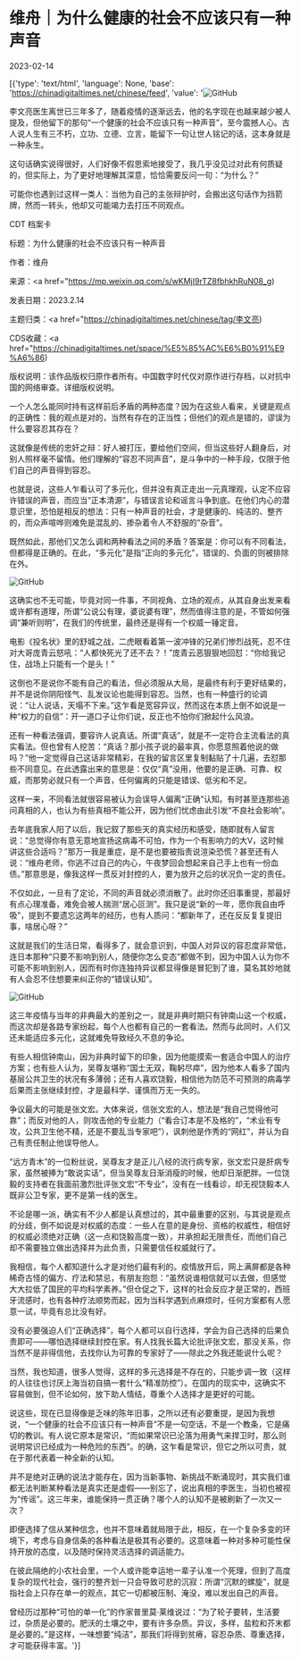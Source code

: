 # 维舟｜为什么健康的社会不应该只有一种声音

2023-02-14

[{'type': 'text/html', 'language': None, 'base': 'https://chinadigitaltimes.net/chinese/feed', 'value': '![GitHub](https://chinadigitaltimes.net/chinese/files/2023/02/image-1676366744766.png)

李文亮医生离世已三年多了，随着疫情的逐渐远去，他的名字现在也越来越少被人提及，但他留下的那句“一个健康的社会不应该只有一种声音”，至今震撼人心。古人说人生有三不朽，立功、立德、立言，能留下一句让世人铭记的话，这本身就是一种永生。

这句话确实说得很好，人们好像不假思索地接受了，我几乎没见过对此有何质疑的，但实际上，为了更好地理解其深意，恰恰需要反问一句：“为什么？”

可能你也遇到过这样一类人：当他为自己的主张辩护时，会搬出这句话作为挡箭牌，然而一转头，他却又可能竭力去打压不同观点。



CDT 档案卡

标题：为什么健康的社会不应该只有一种声音

作者：维舟

来源：<a href="https://mp.weixin.qq.com/s/wKMjI9rTZ8fbhkhRuN08_g)

发表日期：2023.2.14

主题归类：<a href="https://chinadigitaltimes.net/chinese/tag/李文亮)

CDS收藏：<a href="https://chinadigitaltimes.net/space/%E5%85%AC%E6%B0%91%E9%A6%86)

版权说明：该作品版权归原作者所有。中国数字时代仅对原作进行存档，以对抗中国的网络审查。详细版权说明。





一个人怎么能同时持有这样前后矛盾的两种态度？因为在这些人看来，关键是观点的正确性：我的观点是对的，当然有存在的正当性；但他们的观点是错的，谬误为什么要容忍其存在？

这就像是传统的忠奸之辩：好人被打压，要给他们空间，但当这些好人翻身后，对别人照样毫不留情。他们理解的“容忍不同声音”，是斗争中的一种手段，仅限于他们自己的声音得到容忍。

也就是说，这些人乍看认可了多元化，但并没有真正走出一元真理观，认定不应容许错误的声音，而应当“正本清源”，与错误言论和谣言斗争到底。在他们内心的潜意识里，恐怕是相反的想法：只有一种声音的社会，才是健康的、纯洁的、整齐的，而众声喧哗则难免是混乱的、掺杂着令人不舒服的“杂音”。

既然如此，那他们又怎么调和两种看法之间的矛盾？答案是：你可以有不同看法，但都得是正确的。在此，“多元化”是指“正向的多元化”，错误的、负面的则被排除在外。

![GitHub](https://chinadigitaltimes.net/chinese/files/2023/02/post-692951-63eb573e125e8.)

这确实也不无可能，毕竟对同一件事，不同视角、立场的观点，从其自身出发来看或许都有道理，所谓“公说公有理，婆说婆有理”，然而值得注意的是，不管如何强调“兼听则明”，在我们的传统里，最终还是得有一个权威一锤定音。

电影《投名状》里的舒城之战，二虎眼看着第一波冲锋的兄弟们惨烈战死，忍不住对大哥庞青云怒吼：“人都快死光了还不去？！”庞青云恶狠狠地回怼：“你给我记住，战场上只能有一个是头！”

这倒也不是说你不能有自己的看法，但必须服从大局，是最终有利于更好结果的，并不是说你阴阳怪气、乱发议论也能得到容忍。当然，也有一种盛行的论调说：“让人说话，天塌不下来。”这乍看是宽容异议，然而这在本质上倒不如说是一种“权力的自信”：开一道口子让你们说，反正也不怕你们掀起什么风浪。

还有一种看法强调，要容许人说真话。所谓“真话”，就是不一定符合主流看法的真实看法。但也曾有人挖苦：“真话？那小孩子说的最率真，你愿意照着他说的做吗？”他一定觉得自己这话非常精彩，在我的留言区里复制黏贴了十几遍，去怼那些不同意见。在此透露出来的意思是：仅仅“真”没用，他要的是正确、可靠、权威，而那势必就只有一个声音，任何偏离的只能是错误、低劣和不足。

这样一来，不同看法就很容易被认为会误导人偏离“正确”认知。有时甚至连那些追问真相的人，也认为有些真相不能公开，因为他们忧虑由此引发“不良社会影响”。

去年底我家人阳了以后，我记叙了那些天的真实经历和感受，随即就有人留言说：“总觉得你有意无意地宣扬这病毒不可怕，作为一个有影响力的大V，这时候讲这些合适吗？”那万一我是重症，是不是也要被指责说渲染恐慌？甚至还有人说：“维舟老师，你逃不过自己的内心，午夜梦回会想起来自己手上也有一份血债。”那意思是，像我这样一贯反对封控的人，要为放开之后的状况负一定的责任。

不仅如此，一旦有了定论，不同的声音就必须消散了。此时你还旧事重提，那最好有点心理准备，难免会被人揣测“居心叵测”。我只是说“新的一年，愿你我自由呼吸”，提到不要遗忘这两年的经历，也有人质问：“都新年了，还在反反复复提旧事，啥居心呀？”

这就是我们的生活日常，看得多了，就会意识到，中国人对异议的容忍度非常低，连日本那种“只要不影响到别人，随便你怎么变态”都做不到，因为中国人认为你不可能不影响到别人，因而有时你连独持异议都显得像是冒犯到了谁，莫名其妙地就有人会忍不住想要来纠正你的“错误认知”。

![GitHub](https://chinadigitaltimes.net/chinese/files/2023/02/post-692951-63eb573e1e6c4.)

这三年疫情与当年的非典最大的差别之一，就是非典时期只有钟南山这一个权威，而这次却是各路专家纷起，每个人也都有自己的一套看法。然而与此同时，人们又还未能适应多元化，这就难免导致经久不息的争论。

有些人相信钟南山，因为非典时留下的印象，因为他能摸索一套适合中国人的治疗方案；也有些人认为，吴尊友堪称“国士无双，鞠躬尽瘁”，因为他本人看多了国内基层公共卫生的状况有多薄弱；还有人喜欢饶毅，相信他为防范不可预测的病毒学后果而主张继续封控，才是最科学、谨慎而万无一失的。

争议最大的可能是张文宏。大体来说，信张文宏的人，想法是“我自己觉得他可靠”；而反对他的人，则攻击他的专业能力（“看合订本是不及格的”，“术业有专攻，公共卫生他不精，还是不要乱当专家吧”），讽刺他是作秀的“网红”，并认为自己有责任制止他误导他人。

“远方青木”的一位粉丝说，吴尊友才是正儿八经的流行病专家，张文宏只是肝病专家，虽然被捧为“敢说实话”，但当吴尊友日渐消瘦的时候，他却日渐肥胖。一位饶毅的支持者在我面前激烈批评张文宏“不专业”，没有在一线看诊，却无视饶毅本人既非公卫专家，更不是第一线的医生。

不论是哪一派，确实有不少人都是认真想过的，其中最重要的区别，与其说是观点的分歧，倒不如说是对权威的态度：一些人在意的是身份、资格的权威性，相信好的权威必须绝对正确（这一点和饶毅高度一致），并承担起无限责任，而他们自己却不需要独立做出选择并为此负责，只需要信任权威就行了。

我相信，每个人都知道什么才是对他们最有利的。疫情放开后，网上满屏都是各种稀奇古怪的偏方、疗法和禁忌，有朋友抱怨：“虽然说谁相信就可以去做，但感觉大大拉低了国民的平均科学素养。”但仓促之下，这样的社会反应才是正常的，西班牙流感时，也有各种疗法顺势而起，因为当科学遇到点麻烦时，任何方案都有人愿意一试，毕竟有总比没有好。

没有必要强迫人们“正确选择”，每个人都可以自行选择，学会为自己选择的后果负责即可——哪怕选择继续封控在家。有人找我长篇大论批评张文宏，那没关系，你当然不是非得信他，去找你认为可靠的专家好了——除此之外我还能说什么呢？

当然，我也知道，很多人觉得，这样的多元选择是不存在的，只能步调一致（这样的人往往也讨厌上海当初自搞一套什么“精准防控”）。在国内的现实中，这确实不容易做到，但不论如何，放下助人情结，尊重个人选择才是更好的可能。

说这些，现在已显得像是乏味的陈年旧事，之所以还有必要重提，是因为我想说，“一个健康的社会不应该只有一种声音”不是一句空话，不是一个教条，它是痛切的教训。有人说它原本是常识，“而如果常识已沦落为用勇气来捍卫时，那么则说明常识已经成为一种危险的东西”。的确，这乍看是常识，但它之所以可贵，就在于那代表着一种全新的认知。

并不是绝对正确的说法才能存在，因为当新事物、新挑战不断涌现时，其实我们谁都无法判断某种看法是真实还是虚假——别忘了，说出真相的李医生，当初也被视为“传谣”。这三年来，谁能保持一贯正确？哪个人的认知不是被刷新了一次又一次？

即便选择了信从某种信念，也并不意味着就局限于此，相反，在一个复杂多变的环境下，考虑与自身信条的各种看法是极其有必要的。这意味着一种对多种可能性保持开放的态度，以及随时保持灵活选择的调适能力。

在彼此隔绝的小农社会里，一个人或许能幸运地一辈子认准一个死理，但到了高度复杂的现代社会，强行的整齐划一只会导致可悲的沉寂：所谓“沉默的螺旋”，就是指社会上只存在单一的观点，其它一切都被压制、淹没，难以发出自己的声音。

曾经历过那种“可怕的单一化”的作家普里莫·莱维说过：“为了轮子要转，生活要过，杂质是必要的。肥沃的土壤之中，要有许多杂质。异议，多样，盐粒和芥末都是必要的。”是这样，一味想要“纯洁”，那我们将得到贫瘠，容忍杂质、尊重选择，才可能获得丰富。'}]